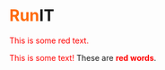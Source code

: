 # <span style="color: #ff6b08;">Run</span>IT
<p style='color:red'>This is some red text.</p>
<font color="red">This is some text!</font>
These are <b style='color:red'>red words</b>.
